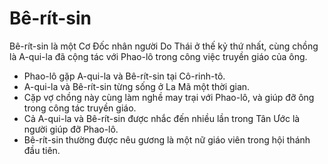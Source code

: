 # Bê-rít-sin

Bê-rít-sin là một Cơ Đốc nhân người Do Thái ở thế kỷ thứ nhất, cùng chồng là A-qui-la đã cộng tác với Phao-lô trong công việc truyền giáo của ông. 
- Phao-lô gặp A-qui-la và Bê-rít-sin tại Cô-rinh-tô. 
- A-qui-la và Bê-rít-sin từng sống ở La Mã một thời gian. 
- Cặp vợ chồng này cùng làm nghề may trại với Phao-lô, và giúp đỡ ông trong công tác truyền giáo. 
- Cả A-qui-la và Bê-rít-sin được nhắc đến nhiều lần trong Tân Ước là người giúp đỡ Phao-lô. 
- Bê-rít-sin thường được nêu gương là một nữ giáo viên trong hội thánh đầu tiên.

